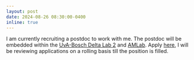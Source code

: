 ```yaml
---
layout: post
date: 2024-08-26 08:30:00-0400
inline: true
---
```


I am currently recruiting a postdoc to work with me. The postdoc will be embedded within the [UvA-Bosch Delta Lab 2](https://ivi.fnwi.uva.nl/uvaboschdeltalab/) and [AMLab](https://amlab.science.uva.nl/). Apply [here](https://vacatures.uva.nl/UvA/job/Postdoctoral-Researcher-in-Machine-Learning/784737802/), I will be reviewing applications on a rolling basis till the position is filled.
